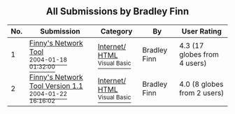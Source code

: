 ﻿<div align="center">

## All Submissions by Bradley Finn

</div>

No.  | Submission | Category | By   | User Rating
---- | ---------- | -------- | ---- | -----------
1 | [Finny's Network Tool<br /><sup>2004-01-18 01:32:00</sup>](https://github.com/Planet-Source-Code/bradley-finn-finny-s-network-tool__1-51148) | [Internet/ HTML<br /><sup>Visual Basic</sup>](../ByCategory/internet-html__1-34.md) | Bradley Finn | 4.3 (17 globes from 4 users)
2 | [Finny's Network Tool Version 1\.1<br /><sup>2004-01-22 16:16:02</sup>](https://github.com/Planet-Source-Code/bradley-finn-finny-s-network-tool-version-1-1__1-51194) | [Internet/ HTML<br /><sup>Visual Basic</sup>](../ByCategory/internet-html__1-34.md) | Bradley Finn | 4.0 (8 globes from 2 users)
